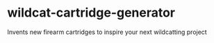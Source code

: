 # wildcat-cartridge-generator

Invents new firearm cartridges to inspire your next wildcatting project
